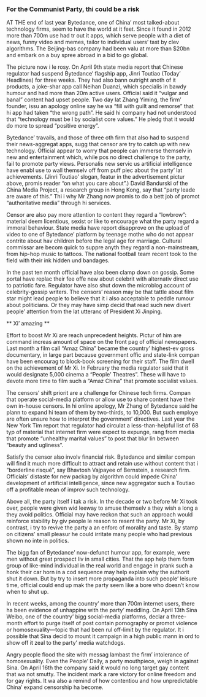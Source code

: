 ### For the Communist Party, thi could be a risk
 AT THE end of last year Bytedance, one of China’ most talked-about technology firms, seem to have the world at it feet. Since it <span class="fa fa-info-circle">found</span> in 2012 more than 700m use had tr out it apps, which serve people with a diet of news, funny video and memes, tailor to <span class="fa fa-info-circle">individual</span> users’ tast by clev algorithms. The Beijing-bas company had been valu at more than $20bn and embark on a buy spree abroad in a bid to go global.
 
 The picture now i le rosy. On April 9th state media report that Chinese <span class="fa fa-info-circle">regulator</span> had suspend Bytedance’ flagship app, Jinri Toutiao (Today’ Headlines) for three weeks. They had also bann outright anoth of it products, a joke-shar app call Neihan Duanzi, which specialis in bawdy humour and had more than 20m active users. Official said it “vulgar and banal” content had upset people. Two day lat Zhang Yiming, the firm’ founder, issu an apology online say he wa “fill with guilt and remorse” that hi app had taken “the wrong path”. He said hi company had not understood that “technology must be l by socialist core values.” He pledg that it would do more to spread “positive energy”.
 
 Bytedance’ travails, and those of three oth firm that also had to suspend their news-aggregat apps, sugg that <span class="fa fa-info-circle">censor</span> are try to catch up with new technology. Official appear to worry that people can immerse themselv in new and entertainment which, while pos no <span class="fa fa-info-circle">direct</span> challenge to the party, fail to promote party views. Personalis new servic us artificial intelligence have enabl use to wall themselv off from puff piec about the party’ lat achievements. (Jinri Toutiao’ slogan, featur in the advertisement pictur above, promis <span class="fa fa-info-circle">reader</span> “on what you care about”.) David Bandurski of the China Media Project, a research group in Hong Kong, say that “party leade are aware of this.” Thi i why Mr Zhang now promis to do a bett job of promot “authoritative media” through hi services.
 
 Censor are also pay more attention to content they <span class="fa fa-info-circle">regard</span> a “lowbrow”: material deem licentious, sexist or like to encourage what the party <span class="fa fa-info-circle">regard</span> a immoral behaviour. State media have report disapprove on the <span class="fa fa-info-circle">upload</span> of video to one of Bytedance’ platform by teenage mothe who do not appear contrite about hav children before the legal age for marriage. Cultural <span class="fa fa-info-circle">commissar</span> are becom quick to suppre anyth they <span class="fa fa-info-circle">regard</span> a non-mainstream, from hip-hop music to tattoos. The national football team recent took to the field with their ink hidden und bandages.
 
 In the past ten month <span class="fa fa-info-circle">official</span> have also been <span class="fa fa-info-circle">clamp</span> down on gossip. Some portal have replac their fee offe new about celebrit with alternativ <span class="fa fa-info-circle">direct</span> use to patriotic fare. Regulator have also shut down the microblog account of celebrity-gossip writers. The censors’ reason may be that tattle about film star might lead people to believe that it i also acceptable to peddle rumour about politicians. Or they may have simp decid that read such new <span class="fa fa-info-circle">divert</span> people’ attention from the lat utteranc of President Xi Jinping.
 
** Xi’ amazing **
 
 Effort to boost Mr Xi are reach unprecedent heights. Pictur of him are <span class="fa fa-info-circle">command</span> increas amount of space on the front pag of <span class="fa fa-info-circle">official</span> newspapers. Last month a film call “Amaz China” became the country’ highest-ev gross documentary, in large part because government offic and state-link compan have been encourag to block-book <span class="fa fa-info-circle">screening</span> for their staff. The film <span class="fa fa-info-circle">dwell</span> on the achievement of Mr Xi. In February the media <span class="fa fa-info-circle">regulator</span> said that it would designate 5,000 cinema a “People’ Theatres”. These will have to devote more time to film such a “Amaz China” that promote socialist values.
 
 The censors’ shift priorit are a challenge for Chinese tech firms. Compan that operate social-media platform or allow use to share content have their own in-house censors. In hi online apology, Mr Zhang of Bytedance said he plann to <span class="fa fa-info-circle">expand</span> hi team of them by two-thirds, to 10,000. But such employe are often unsure how to interpret the government’ directives. Last year the New York Tim report that <span class="fa fa-info-circle">regulator</span> had circulat a less-than-helpful list of 68 typ of material that internet firm were expect to expunge, rang from media that promote “unhealthy marital values” to post that blur lin between “beauty and ugliness”.
 
 Satisfy the <span class="fa fa-info-circle">censor</span> also involv financial risk. Bytedance and similar compan will find it much more difficult to attract and retain use without content that i “borderline risqué”, say Bhavtosh Vajpayee of Bernstein, a research firm. Officials’ distaste for new packag by <span class="fa fa-info-circle">algorithm</span> could impede China’ development of artificial intelligence, since new aggregator such a Toutiao off a profitable mean of improv such technology.
 
 Above all, the party itself i tak a risk. In the decade or two before Mr Xi took over, people were given wid leeway to amuse themselv a they wish a long a they avoid politics. Official may have reckon that such an approach would reinforce stability by giv people le reason to resent the party. Mr Xi, by contrast, i try to revive the party a an enforc of morality and taste. By stamp on citizens’ small pleasur he could irritate many people who had <span class="fa fa-info-circle">previous</span> shown no inte in politics.
 
 The bigg fan of Bytedance’ now-defunct humour app, for example, were men without great <span class="fa fa-info-circle">prospect</span> liv in small cities. That the app help them form group of like-mind <span class="fa fa-info-circle">individual</span> in the real world and engage in prank such a <span class="fa fa-info-circle">honk</span> their car horn in a cod sequence may help explain why the authorit shut it down. But by try to insert more propaganda into such people’ leisure time, <span class="fa fa-info-circle">official</span> could end up mak the party seem like a bore who doesn’t know when to shut up.
 
 In recent weeks, among the country’ more than 700m internet users, there ha been evidence of unhappine with the party’ meddling. On April 13th Sina Weibo, one of the country’ bigg social-media platforms, declar a three-month effort to purge itself of post <span class="fa fa-info-circle">contain</span> pornography or promot violence or homosexuality—topic that had been rul off-limit by the regulator. It i possible that Sina decid to mount it campaign in a high public mann in ord to show off it zeal to the party’ media watchdogs.
 
 Angry people flood the site with messag <span class="fa fa-info-circle">lambast</span> the firm’ intolerance of homosexuality. Even the People’ Daily, a party mouthpiece, weigh in against Sina. On April 16th the company said it would no long target gay content that wa not smutty. The incident mark a rare victory for online freedom and for gay rights. It wa also a remind of how contentiou and how unpredictable China’ <span class="fa fa-info-circle">expand</span> censorship ha become.
